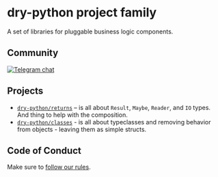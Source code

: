 # dry-python project family

A set of libraries for pluggable business logic components.

## Community

[![Telegram chat](https://img.shields.io/badge/chat-join-blue?logo=telegram)](https://t.me/drypython)

## Projects

- [`dry-python/returns`](https://github.com/dry-python/returns) – is all about `Result`, `Maybe`, `Reader`, and `IO` types. And thing to help with the composition.
- [`dry-python/classes`](https://github.com/dry-python/classes) - is all about typeclasses and removing behavior from objects - leaving them as simple structs.

## Code of Conduct

Make sure to [follow our rules](https://github.com/dry-python/.github/blob/master/CODE_OF_CONDUCT.md).
